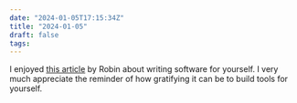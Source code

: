 ```yaml
---
date: "2024-01-05T17:15:34Z"
title: "2024-01-05"
draft: false
tags:
---
```


I enjoyed [this article](https://www.robinsloan.com/notes/home-cooked-app/) by Robin about writing software for yourself.
I very much appreciate the reminder of how gratifying it can be to build tools for yourself.
